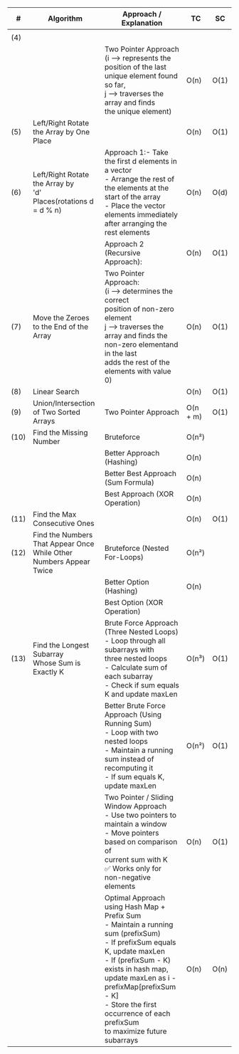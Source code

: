 | **#** | **Algorithm**                                                     | **Approach / Explanation**                                                                                                                                                                                                                                                                                              | TC       | **SC** |
| ----------- | ----------------------------------------------------------------------- | ----------------------------------------------------------------------------------------------------------------------------------------------------------------------------------------------------------------------------------------------------------------------------------------------------------------------------- | -------- | ------------ |
|             |                                                                         |                                                                                                                                                                                                                                                                                                                               |          |              |
| (4)         |                                                                         |                                                                                                                                                                                                                                                                                                                               |          |              |
|             |                                                                         | Two Pointer Approach<br />(i --> represents the position of the last <br />unique element found so far, <br />j --> traverses the array and finds <br />the unique element)                                                                                                                                                   | O(n)     | O(1)         |
| (5)         | Left/Right Rotate the Array by One Place                                |                                                                                                                                                                                                                                                                                                                               | O(n)     | O(1)         |
| (6)         | Left/Right Rotate the Array by<br />'d' Places(rotations d = d % n)     | Approach 1:- Take the first d elements in a vector<br />- Arrange the rest of the elements at the <br />start of the array<br />- Place the vector elements immediately <br />after arranging the rest elements                                                                                                               | O(n)     | O(d)         |
|             |                                                                         | Approach 2 (Recursive Approach):                                                                                                                                                                                                                                                                                              | O(n)     | O(1)         |
| (7)         | Move the Zeroes to the End of the Array                                 | Two Pointer Approach:<br />(i --> determines the correct <br />position of non-zero element<br />j --> traverses the array and finds the <br />non-zero elementand in the last <br />adds the rest of the elements with value 0)                                                                                              | O(n)     | O(1)         |
| (8)         | Linear Search                                                           |                                                                                                                                                                                                                                                                                                                               | O(n)     | O(1)         |
| (9)         | Union/Intersection of Two Sorted Arrays                                 | Two Pointer Approach                                                                                                                                                                                                                                                                                                          | O(n + m) | O(1)         |
| (10)        | Find the Missing Number                                                 | Bruteforce                                                                                                                                                                                                                                                                                                                    | O(n²)   |              |
|             |                                                                         | Better Approach (Hashing)                                                                                                                                                                                                                                                                                                     | O(n)     |              |
|             |                                                                         | Better Best Approach (Sum Formula)                                                                                                                                                                                                                                                                                            | O(n)     |              |
|             |                                                                         | Best Approach (XOR Operation)                                                                                                                                                                                                                                                                                                 | O(n)     |              |
| (11)        | Find the Max Consecutive Ones                                           |                                                                                                                                                                                                                                                                                                                               | O(n)     | O(1)         |
| (12)        | Find the Numbers That Appear Once<br />While Other Numbers Appear Twice | Bruteforce (Nested For-Loops)                                                                                                                                                                                                                                                                                                 | O(n²)   |              |
|             |                                                                         | Better Option (Hashing)                                                                                                                                                                                                                                                                                                       | O(n)     |              |
|             |                                                                         | Best Option (XOR Operation)                                                                                                                                                                                                                                                                                                   |          |              |
| (13)        | Find the Longest Subarray<br />Whose Sum is Exactly K                   | Brute Force Approach (Three Nested Loops)<br />- Loop through all subarrays with <br />three nested loops <br />- Calculate sum of each subarray <br />- Check if sum equals K and update maxLen                                                                                                                              | O(n³)   | O(1)         |
|             |                                                                         | Better Brute Force Approach (Using Running Sum)<br />- Loop with two nested loops <br />- Maintain a running sum instead of recomputing it <br />- If sum equals K, update maxLen                                                                                                                                             | O(n²)   | O(1)         |
|             |                                                                         | Two Pointer / Sliding Window Approach<br />- Use two pointers to maintain a window <br />- Move pointers based on comparison of <br />current sum with K <br />✅ Works only for non-negative elements                                                                                                                        | O(n)     | O(1)         |
|             |                                                                         | Optimal Approach using Hash Map + Prefix Sum<br />- Maintain a running sum (prefixSum)<br />- If prefixSum equals K, update maxLen <br />- If (prefixSum - K) exists in hash map, <br />update maxLen as i - prefixMap\[prefixSum - K]<br />- Store the first occurrence of each prefixSum <br />to maximize future subarrays | O(n)     | O(n)         |
